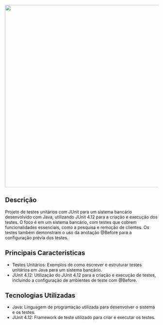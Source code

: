 <p align="center">
  <img src="https://hermes.dio.me/articles/cover/7b89fda2-4af3-4ae0-98bc-ad2b65854909.png" width="600"/>
</p>

## Descrição

Projeto de testes unitários com JUnit para um sistema bancário desenvolvido com Java,
utilizando JUnit 4.12 para a criação e execução dos testes. O foco é em um sistema bancário, com testes que cobrem funcionalidades essenciais, como a pesquisa e remoção de clientes. Os testes também demonstram o uso da anotação @Before para a configuração prévia dos testes.

## Principais Características

- Testes Unitários: Exemplos de como escrever e estruturar testes unitários em Java para um sistema bancário.
- JUnit 4.12: Utilização do JUnit 4.12 para a criação e execução de testes, incluindo a configuração de ambientes de teste com @Before.

## Tecnologias Utilizadas

- Java: Linguagem de programação utilizada para desenvolver o sistema e os testes.
- JUnit 4.12: Framework de teste utilizado para criar e executar os testes.
